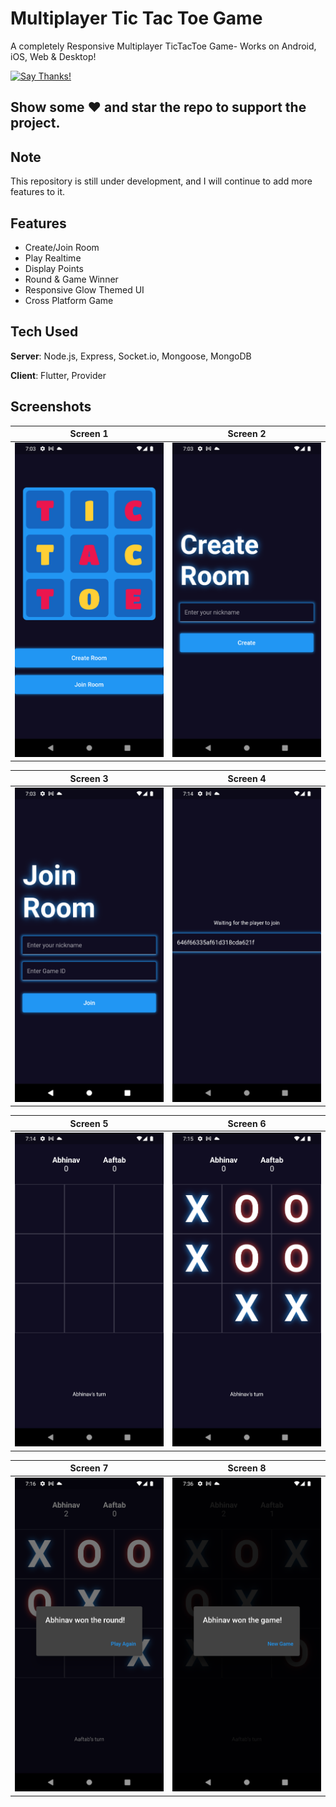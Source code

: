 # Multiplayer Tic Tac Toe Game

A completely Responsive Multiplayer TicTacToe Game- Works on Android, iOS, Web & Desktop!

[![Say Thanks!](https://img.shields.io/badge/Say%20Thanks-!-1EAEDB.svg)](https://saythanks.io/to/mohak1283)

## Show some :heart: and star the repo to support the project.

## Note
This repository is still under development, and I will continue to add more features to it.


## Features
- Create/Join Room
- Play Realtime
- Display Points
- Round & Game Winner
- Responsive Glow Themed UI
- Cross Platform Game

## Tech Used
**Server**: Node.js, Express, Socket.io, Mongoose, MongoDB

**Client**: Flutter, Provider

## Screenshots

| Screen 1 | Screen 2 |
| :---: | :---: |
| <img src="https://github.com/singh3abhi/TicTacToe/blob/main/screenshots/1.png" alt="Screen 1" width="275"/> | <img src="https://github.com/singh3abhi/TicTacToe/blob/main/screenshots/2.png" alt="Screen 2" width="275"/> |

| Screen 3 | Screen 4 |
| :---: | :---: |
| <img src="https://github.com/singh3abhi/TicTacToe/blob/main/screenshots/3.png" alt="Screen 3" width="275"/> | <img src="https://github.com/singh3abhi/TicTacToe/blob/main/screenshots/4.png" alt="Screen 4" width="275"/> |

| Screen 5 | Screen 6 |
| :---: | :---: |
| <img src="https://github.com/singh3abhi/TicTacToe/blob/main/screenshots/5.png" alt="Screen 5" width="275"/> | <img src="https://github.com/singh3abhi/TicTacToe/blob/main/screenshots/6.png" alt="Screen 6" width="275"/> |

| Screen 7 | Screen 8 |
| :---: | :---: |
| <img src="https://github.com/singh3abhi/TicTacToe/blob/main/screenshots/7.png" alt="Screen 7" width="275"/> | <img src="https://github.com/singh3abhi/TicTacToe/blob/main/screenshots/8.png" alt="Screen 8" width="275"/> |
